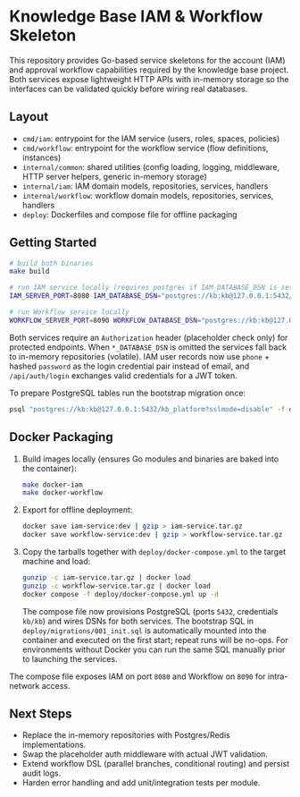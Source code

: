 # Knowledge Base IAM & Workflow Skeleton

This repository provides Go-based service skeletons for the account (IAM) and approval workflow capabilities required by the knowledge base project. Both services expose lightweight HTTP APIs with in-memory storage so the interfaces can be validated quickly before wiring real databases.

## Layout

- `cmd/iam`: entrypoint for the IAM service (users, roles, spaces, policies)
- `cmd/workflow`: entrypoint for the workflow service (flow definitions, instances)
- `internal/common`: shared utilities (config loading, logging, middleware, HTTP server helpers, generic in-memory storage)
- `internal/iam`: IAM domain models, repositories, services, handlers
- `internal/workflow`: workflow domain models, repositories, services, handlers
- `deploy`: Dockerfiles and compose file for offline packaging

## Getting Started

```bash
# build both binaries
make build

# run IAM service locally (requires postgres if IAM_DATABASE_DSN is set)
IAM_SERVER_PORT=8080 IAM_DATABASE_DSN="postgres://kb:kb@127.0.0.1:5432/kb_platform?sslmode=disable" go run ./cmd/iam

# run Workflow service locally
WORKFLOW_SERVER_PORT=8090 WORKFLOW_DATABASE_DSN="postgres://kb:kb@127.0.0.1:5432/kb_platform?sslmode=disable" go run ./cmd/workflow
```

Both services require an `Authorization` header (placeholder check only) for protected endpoints. When `*_DATABASE_DSN` is omitted the services fall back to in-memory repositories (volatile). IAM user records now use `phone` + hashed `password` as the login credential pair instead of email, and `/api/auth/login` exchanges valid credentials for a JWT token.

To prepare PostgreSQL tables run the bootstrap migration once:

```bash
psql "postgres://kb:kb@127.0.0.1:5432/kb_platform?sslmode=disable" -f deploy/migrations/001_init.sql
```

## Docker Packaging

1. Build images locally (ensures Go modules and binaries are baked into the container):
   ```bash
   make docker-iam
   make docker-workflow
   ```
2. Export for offline deployment:
   ```bash
   docker save iam-service:dev | gzip > iam-service.tar.gz
   docker save workflow-service:dev | gzip > workflow-service.tar.gz
   ```
3. Copy the tarballs together with `deploy/docker-compose.yml` to the target machine and load:
   ```bash
   gunzip -c iam-service.tar.gz | docker load
   gunzip -c workflow-service.tar.gz | docker load
   docker compose -f deploy/docker-compose.yml up -d
   ```

   The compose file now provisions PostgreSQL (ports `5432`, credentials `kb/kb`) and wires DSNs for both services. The bootstrap SQL in `deploy/migrations/001_init.sql` is automatically mounted into the container and executed on the first start; repeat runs will be no-ops. For environments without Docker you can run the same SQL manually prior to launching the services.

The compose file exposes IAM on port `8080` and Workflow on `8090` for intra-network access.

## Next Steps

- Replace the in-memory repositories with Postgres/Redis implementations.
- Swap the placeholder auth middleware with actual JWT validation.
- Extend workflow DSL (parallel branches, conditional routing) and persist audit logs.
- Harden error handling and add unit/integration tests per module.

